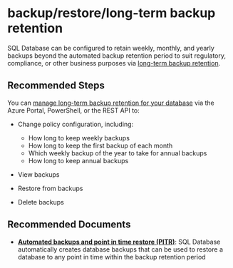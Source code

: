 <properties
	pageTitle="backup/restore/long-term backup retention"
	description="backup/restore/long-term backup retention"
	service="microsoft.sql"
	resource="servers"
	authors="emlisa"
    ms.author="emlisa"
	displayOrder=""
	selfHelpType="resource"
	supportTopicIds="32630432"
	productPesIds="13491"
	cloudEnvironments="public"
    resourceTags="servers, databases"
	articleId="fe65a0a8-b9e5-4a2c-8f94-aa5cf5dc158a"
/>

# backup/restore/long-term backup retention

SQL Database can be configured to retain weekly, monthly, and yearly backups beyond the automated backup retention period to suit regulatory, compliance, or other business purposes via [long-term backup retention](https://docs.microsoft.com/azure/sql-database/sql-database-long-term-retention?WT.mc_id=pid:13491:sid:32630432/).

## **Recommended Steps**
You can [manage long-term backup retention for your database](https://docs.microsoft.com/azure/sql-database/sql-database-long-term-backup-retention-configure?WT.mc_id=pid:13491:sid:32630432/) via the Azure Portal, PowerShell, or the REST API to:

* Change policy configuration, including:

  * How long to keep weekly backups
  * How long to keep the first backup of each month
  * Which weekly backup of the year to take for annual backups
  * How long to keep annual backups

* View backups
* Restore from backups
* Delete backups

## **Recommended Documents**

* [**Automated backups and point in time restore (PITR)**](https://docs.microsoft.com/azure/sql-database/sql-database-automated-backups?WT.mc_id=pid:13491:sid:32630432/): SQL Database automatically creates database backups that can be used to restore a database to any point in time within the backup retention period